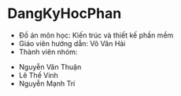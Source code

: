 # DangKyHocPhan

- Đồ án môn học: Kiến trúc và thiết kế phần mềm
- Giáo viên hướng dẫn: Võ Văn Hải
- Thành viên nhóm:
+ Nguyễn Văn Thuận
+ Lê Thế Vinh
+ Nguyễn Mạnh Trí 
